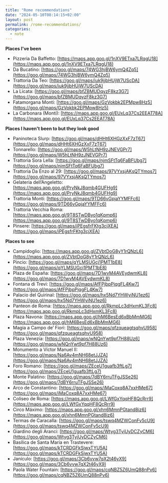 ```yaml
---
title: "Rome recommendations"
date: "2024-05-10T08:14:15+02:00"
layout: post
permalink: /rome-recommendations/
categories:
  - note
---
```


**Places I've been**

- Pizzeria Da Baffetto: [https://maps.app.goo.gl/1nXV9ETxa7LRqgU18](https://maps.app.goo.gl/1nXV9ETxa7LRqgU18)
- Da Bucatino: [https://goo.gl/maps/74WG3hjBW6ymQ4Zq5](https://goo.gl/maps/74WG3hjBW6ymQ4Zq5)
- Trattoria Da Teo: [https://goo.gl/maps/iuk9jjbHUjW7UScDA](https://goo.gl/maps/iuk9jjbHUjW7UScDA)
- La Licata: [https://goo.gl/maps/bfZBMUDqyzF8kz3G7](https://goo.gl/maps/bfZBMUDqyzF8kz3G7)
- Fatamorgana Monti: [https://goo.gl/maps/GzVokbk2EPMpw8Hz5](https://goo.gl/maps/GzVokbk2EPMpw8Hz5)
- La Carbonara (Monti): [https://maps.app.goo.gl/EUxLq37Cs2EEAT78A](https://maps.app.goo.gl/EUxLq37Cs2EEAT78A)

**Places I haven't been to but they look good**

- Paninoteca Slurp: [https://goo.gl/maps/dHHt6XHGzXxF7zT67](https://goo.gl/maps/dHHt6XHGzXxF7zT67)
- Tonnarello: [https://goo.gl/maps/W5hLtNH9zJNEVGPr7](https://goo.gl/maps/W5hLtNH9zJNEVGPr7)
- Trattoria Sora Lella: [https://goo.gl/maps/njmSFtTq6FaBFUbg7](https://goo.gl/maps/njmSFtTq6FaBFUbg7)
- Trattoria Da Enzo al 29: [https://goo.gl/maps/97VYxsjAKsQTYmos7](https://goo.gl/maps/97VYxsjAKsQTYmos7)
- Gelateria dell’Angeletto: [https://maps.app.goo.gl/PryNkJ8qmb4GUFHg9](https://maps.app.goo.gl/PryNkJ8qmb4GUFHg9)
- Trattoria Monti: [https://goo.gl/maps/9TD66vGpjaYYMFFc6](https://goo.gl/maps/9TD66vGpjaYYMFFc6)
- Trattoria Vecchia Roma: [https://maps.app.goo.gl/9T8STwDByo1qKpmp6](https://maps.app.goo.gl/9T8STwDByo1qKpmp6)
- Pinsere: [https://goo.gl/maps/iPEgsfrFKtg3cjXEA](https://goo.gl/maps/iPEgsfrFKtg3cjXEA)

**Places to see**

- Campidoglio: [https://maps.app.goo.gl/ZVbtDoG8yY1rQNzL6](https://maps.app.goo.gl/ZVbtDoG8yY1rQNzL6)
- Pincio: [https://goo.gl/maps/qYLMSUGcj1PMT1bE8](https://goo.gl/maps/qYLMSUGcj1PMT1bE8)
- Plaza de España: [https://goo.gl/maps/7D1wvM4AVEydwmKL8](https://goo.gl/maps/7D1wvM4AVEydwmKL8)
- Fontana di Trevi: [https://goo.gl/maps/AfFPjbpPjqgFL4Kw7](https://goo.gl/maps/AfFPjbpPjqgFL4Kw7)
- Palacio del Quirinal: [https://goo.gl/maps/hx5Nd7YHWyiNU1ez6](https://goo.gl/maps/hx5Nd7YHWyiNU1ez6)
- Panteon de Roma: [https://maps.app.goo.gl/RkmpLc3dHxmKL3Fc8](https://maps.app.goo.gl/RkmpLc3dHxmKL3Fc8)
- Plaza Navona: [https://maps.app.goo.gl/hM6BesEd6xBbMmMG6](https://maps.app.goo.gl/hM6BesEd6xBbMmMG6)
- Magia a Campo de’ Fiori: [https://goo.gl/maps/qfzqueagtsqhvU958](https://goo.gl/maps/qfzqueagtsqhvU958)
- Plaza Venezia: [https://goo.gl/maps/wNQnYwt9pf7H88Uz6](https://goo.gl/maps/wNQnYwt9pf7H88Uz6)
- Monumento a Víctor Manuel II: [https://goo.gl/maps/Na6Av4mNH68etJJZA](https://goo.gl/maps/Na6Av4mNH68etJJZA)
- Foro Romano: [https://goo.gl/maps/ZEceU1guafb3ftLg7](https://goo.gl/maps/ZEceU1guafb3ftLg7)
- Monte Palatino: [https://goo.gl/maps/7dBY6rruTFgJSSe26](https://goo.gl/maps/7dBY6rruTFgJSSe26)
- Arco de Constantino: [https://goo.gl/maps/iMaCoxq8A7xxHMe67](https://goo.gl/maps/iMaCoxq8A7xxHMe67)
- Coliseo de Roma: [https://maps.app.goo.gl/LWfGxYqqHF8QcRrr9](https://maps.app.goo.gl/LWfGxYqqHF8QcRrr9)
- Circo Máximo: [https://maps.app.goo.gl/xhn6MmnPGtand8iz6](https://maps.app.goo.gl/xhn6MmnPGtand8iz6)
- Termas de Caracalla: [https://goo.gl/maps/tswq4MZWConFv5cU9](https://goo.gl/maps/tswq4MZWConFv5cU9)
- Giardino degli Aranci: [https://goo.gl/maps/Wtyg3TyjUyDCZyCM6](https://goo.gl/maps/Wtyg3TyjUyDCZyCM6)
- Basílica de Santa María en Trastevere: [https://goo.gl/maps/kTCRDGFkSjwxTYU5A](https://goo.gl/maps/kTCRDGFkSjwxTYU5A)
- Janículo: [https://goo.gl/maps/3Cb6vvw7qX2t46yX9](https://goo.gl/maps/3Cb6vvw7qX2t46yX9)
- Paola Water Fountain: [https://goo.gl/maps/cqNBZ5Z6UmQ88nPv6](https://goo.gl/maps/cqNBZ5Z6UmQ88nPv6)
